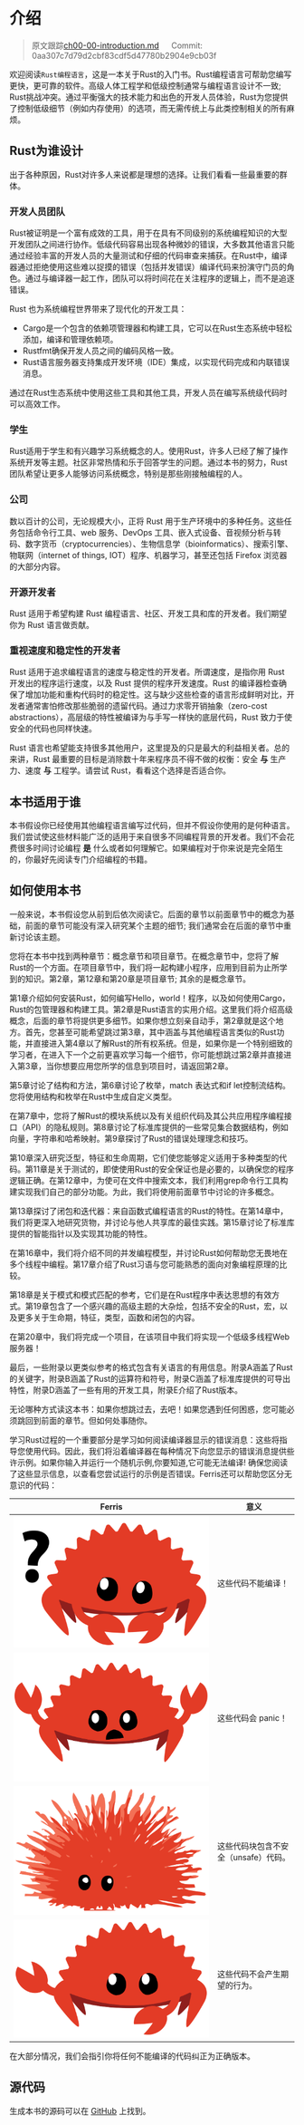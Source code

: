 # 介绍

> 原文跟踪[ch00-00-introduction.md](https://github.com/rust-lang/book/blob/master/src/ch00-00-introduction.md) &emsp; Commit: 0aa307c7d79d2cbf83cdf5d47780b2904e9cb03f

欢迎阅读`Rust编程语言`，这是一本关于Rust的入门书。Rust编程语言可帮助您编写更快，更可靠的软件。高级人体工程学和低级控制通常与编程语言设计不一致; Rust挑战冲突。通过平衡强大的技术能力和出色的开发人员体验，Rust为您提供了控制低级细节（例如内存使用）的选项，而无需传统上与此类控制相关的所有麻烦。

## Rust为谁设计

出于各种原因，Rust对许多人来说都是理想的选择。让我们看看一些最重要的群体。

### 开发人员团队

Rust被证明是一个富有成效的工具，用于在具有不同级别的系统编程知识的大型开发团队之间进行协作。低级代码容易出现各种微妙的错误，大多数其他语言只能通过经验丰富的开发人员的大量测试和仔细的代码审查来捕获。在Rust中，编译器通过拒绝使用这些难以捉摸的错误（包括并发错误）编译代码来扮演守门员的角色。通过与编译器一起工作，团队可以将时间花在关注程序的逻辑上，而不是追逐错误。

Rust 也为系统编程世界带来了现代化的开发工具：

* Cargo是一个包含的依赖项管理器和构建工具，它可以在Rust生态系统中轻松添加，编译和管理依赖项。
* Rustfmt确保开发人员之间的编码风格一致。
* Rust语言服务器支持集成开发环境（IDE）集成，以实现代码完成和内联错误消息。

通过在Rust生态系统中使用这些工具和其他工具，开发人员在编写系统级代码时可以高效工作。

### 学生

Rust适用于学生和有兴趣学习系统概念的人。使用Rust，许多人已经了解了操作系统开发等主题。社区非常热情和乐于回答学生的问题。通过本书的努力，Rust团队希望让更多人能够访问系统概念，特别是那些刚接触编程的人。

### 公司

数以百计的公司，无论规模大小，正将 Rust 用于生产环境中的多种任务。这些任务包括命令行工具、web 服务、DevOps 工具、嵌入式设备、音视频分析与转码、数字货币（cryptocurrencies）、生物信息学（bioinformatics）、搜索引擎、物联网（internet of things, IOT）程序、机器学习，甚至还包括 Firefox 浏览器的大部分内容。

### 开源开发者

Rust 适用于希望构建 Rust 编程语言、社区、开发工具和库的开发者。我们期望你为 Rust 语言做贡献。

### 重视速度和稳定性的开发者

Rust 适用于追求编程语言的速度与稳定性的开发者。所谓速度，是指你用 Rust 开发出的程序运行速度，以及 Rust 提供的程序开发速度。Rust 的编译器检查确保了增加功能和重构代码时的稳定性。这与缺少这些检查的语言形成鲜明对比，开发者通常害怕修改那些脆弱的遗留代码。通过力求零开销抽象（zero-cost abstractions），高层级的特性被编译为与手写一样快的底层代码，Rust 致力于使安全的代码也同样快速。

Rust 语言也希望能支持很多其他用户，这里提及的只是最大的利益相关者。总的来讲，Rust 最重要的目标是消除数十年来程序员不得不做的权衡：安全 **与** 生产力、速度 **与** 工程学。请尝试 Rust，看看这个选择是否适合你。

## 本书适用于谁

本书假设你已经使用其他编程语言编写过代码，但并不假设你使用的是何种语言。我们尝试使这些材料能广泛的适用于来自很多不同编程背景的开发者。我们不会花费很多时间讨论编程 **是** 什么或者如何理解它。如果编程对于你来说是完全陌生的，你最好先阅读专门介绍编程的书籍。

## 如何使用本书

一般来说，本书假设您从前到后依次阅读它。后面的章节以前面章节中的概念为基础，前面的章节可能没有深入研究某个主题的细节; 我们通常会在后面的章节中重新讨论该主题。

您将在本书中找到两种章节：概念章节和项目章节。在概念章节中，您将了解Rust的一个方面。在项目章节中，我们将一起构建小程序，应用到目前为止所学到的知识。第2章，第12章和第20章是项目章节; 其余的是概念章节。

第1章介绍如何安装Rust，如何编写Hello，world！程序，以及如何使用Cargo，Rust的包管理器和构建工具。第2章是Rust语言的实用介绍。这里我们将介绍高级概念，后面的章节将提供更多细节。如果你想立刻亲自动手，第2章就是这个地方。首先，您甚至可能希望跳过第3章，其中涵盖与其他编程语言类似的Rust功能，并直接进入第4章以了解Rust的所有权系统。但是，如果你是一个特别细致的学习者，在进入下一个之前更喜欢学习每一个细节，你可能想跳过第2章并直接进入第3章，当你想要应用您所学的信息到项目时，请返回第2章。

第5章讨论了结构和方法，第6章讨论了枚举，match 表达式和if let控制流结构。您将使用结构和枚举在Rust中生成自定义类型。

在第7章中，您将了解Rust的模块系统以及有关组织代码及其公共应用程序编程接口（API）的隐私规则。第8章讨论了标准库提供的一些常见集合数据结构，例如向量，字符串和哈希映射。第9章探讨了Rust的错误处理理念和技巧。

第10章深入研究泛型，特征和生命周期，它们使您能够定义适用于多种类型的代码。第11章是关于测试的，即使使用Rust的安全保证也是必要的，以确保您的程序逻辑正确。在第12章中，为使可在文件中搜索文本，我们利用grep命令行工具构建实现我们自己的部分功能。为此，我们将使用前面章节中讨论的许多概念。

第13章探讨了闭包和迭代器：来自函数式编程语言的Rust的特性。在第14章中，我们将更深入地研究货物，并讨论与他人共享库的最佳实践。第15章讨论了标准库提供的智能指针以及实现其功能的特性。

在第16章中，我们将介绍不同的并发编程模型，并讨论Rust如何帮助您无畏地在多个线程中编程。第17章介绍了Rust习语与您可能熟悉的面向对象编程原理的比较。

第18章是关于模式和模式匹配的参考，它们是在Rust程序中表达思想的有效方式。第19章包含了一个感兴趣的高级主题的大杂烩，包括不安全的Rust，宏，以及更多关于生命期，特征，类型，函数和闭包的内容。

在第20章中，我们将完成一个项目，在该项目中我们将实现一个低级多线程Web服务器！

最后，一些附录以更类似参考的格式包含有关语言的有用信息。附录A涵盖了Rust的关键字，附录B涵盖了Rust的运算符和符号，附录C涵盖了标准库提供的可导出特性，附录D涵盖了一些有用的开发工具，附录E介绍了Rust版本。

无论哪种方式读这本书：如果你想跳过去，去吧！如果您遇到任何困惑，您可能必须跳回到前面的章节。但如何处事随你。

学习Rust过程的一个重要部分是学习如何阅读编译器显示的错误消息：这些将指导您使用代码。因此，我们将沿着编译器在每种情况下向您显示的错误消息提供些许示例。如果你输入并运行一个随机示例,你要知道,它可能无法编译! 确保您阅读了这些显示信息，以查看您尝试运行的示例是否错误。Ferris还可以帮助您区分无意识的代码：

<span id="ferris"></span>

| Ferris                                                                   | 意义                                 |
| ------------------------------------------------------------------------ | ------------------------------------ |
| <img src="./img/ferris/does_not_compile.svg" class="ferris-explain">     | 这些代码不能编译！                   |
| <img src="./img/ferris/panics.svg" class="ferris-explain">               | 这些代码会 panic！                   |
| <img src="./img/ferris/unsafe.svg" class="ferris-explain">               | 这些代码块包含不安全（unsafe）代码。 |
| <img src="./img/ferris/not_desired_behavior.svg" class="ferris-explain"> | 这些代码不会产生期望的行为。         |

在大部分情况，我们会指引你将任何不能编译的代码纠正为正确版本。

## 源代码

生成本书的源码可以在 [GitHub][book] 上找到。

[book]: https://github.com/rust-lang/book/tree/master/src
